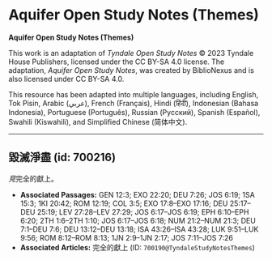 # Aquifer Open Study Notes (Themes)

**Aquifer Open Study Notes (Themes)**

This work is an adaptation of *Tyndale Open Study Notes* © 2023 Tyndale House Publishers, licensed under the CC BY\-SA 4\.0 license. The adaptation, *Aquifer Open Study Notes*, was created by BiblioNexus and is also licensed under CC BY\-SA 4\.0\.

This resource has been adapted into multiple languages, including English, Tok Pisin, Arabic (عربي), French (Français), Hindi (हिंदी), Indonesian (Bahasa Indonesia), Portuguese (Português), Russian (Русский), Spanish (Español), Swahili (Kiswahili), and Simplified Chinese (简体中文).



--------------------------------

## 毀滅淨盡 (id: 700216)

*見*完全的獻上。

* **Associated Passages:** GEN 12:3; EXO 22:20; DEU 7:26; JOS 6:19; 1SA 15:3; 1KI 20:42; ROM 12:19; COL 3:5; EXO 17:8–EXO 17:16; DEU 25:17–DEU 25:19; LEV 27:28–LEV 27:29; JOS 6:17–JOS 6:19; EPH 6:10–EPH 6:20; 2TH 1:6–2TH 1:10; JOS 6:17–JOS 6:18; NUM 21:2–NUM 21:3; DEU 7:1–DEU 7:6; DEU 13:12–DEU 13:18; ISA 43:26–ISA 43:28; LUK 9:51–LUK 9:56; ROM 8:12–ROM 8:13; 1JN 2:9–1JN 2:17; JOS 7:11–JOS 7:26
* **Associated Articles:** 完全的獻上 (ID: `700190@TyndaleStudyNotesThemes`)

